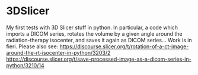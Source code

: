 # 3DSlicer
My first tests with 3D Slicer stuff in python.
In particular, a code which imports a DICOM series, rotates the volume by a given angle around the radiation-therapy isocenter, and saves it again as DICOM series... Work is in fieri. Please also see:
https://discourse.slicer.org/t/rotation-of-a-ct-image-around-the-rt-isocenter-in-python/3203/2
https://discourse.slicer.org/t/save-processed-image-as-a-dicom-series-in-python/3210/14

